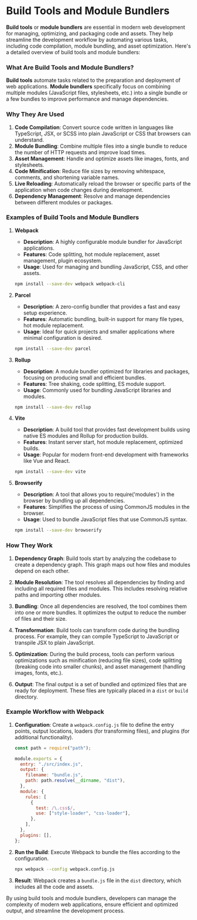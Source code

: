 # Build Tools and Module Bundlers

**Build tools** or **module bundlers** are essential in modern web development for managing, optimizing, and packaging code and assets. They help streamline the development workflow by automating various tasks, including code compilation, module bundling, and asset optimization. Here's a detailed overview of build tools and module bundlers:

### What Are Build Tools and Module Bundlers?

**Build tools** automate tasks related to the preparation and deployment of web applications. **Module bundlers** specifically focus on combining multiple modules (JavaScript files, stylesheets, etc.) into a single bundle or a few bundles to improve performance and manage dependencies.

### Why They Are Used

1. **Code Compilation**: Convert source code written in languages like TypeScript, JSX, or SCSS into plain JavaScript or CSS that browsers can understand.
2. **Module Bundling**: Combine multiple files into a single bundle to reduce the number of HTTP requests and improve load times.
3. **Asset Management**: Handle and optimize assets like images, fonts, and stylesheets.
4. **Code Minification**: Reduce file sizes by removing whitespace, comments, and shortening variable names.
5. **Live Reloading**: Automatically reload the browser or specific parts of the application when code changes during development.
6. **Dependency Management**: Resolve and manage dependencies between different modules or packages.

### Examples of Build Tools and Module Bundlers

1. **Webpack**

   - **Description**: A highly configurable module bundler for JavaScript applications.
   - **Features**: Code splitting, hot module replacement, asset management, plugin ecosystem.
   - **Usage**: Used for managing and bundling JavaScript, CSS, and other assets.

   ```bash
   npm install --save-dev webpack webpack-cli
   ```

2. **Parcel**

   - **Description**: A zero-config bundler that provides a fast and easy setup experience.
   - **Features**: Automatic bundling, built-in support for many file types, hot module replacement.
   - **Usage**: Ideal for quick projects and smaller applications where minimal configuration is desired.

   ```bash
   npm install --save-dev parcel
   ```

3. **Rollup**

   - **Description**: A module bundler optimized for libraries and packages, focusing on producing small and efficient bundles.
   - **Features**: Tree shaking, code splitting, ES module support.
   - **Usage**: Commonly used for bundling JavaScript libraries and modules.

   ```bash
   npm install --save-dev rollup
   ```

4. **Vite**

   - **Description**: A build tool that provides fast development builds using native ES modules and Rollup for production builds.
   - **Features**: Instant server start, hot module replacement, optimized builds.
   - **Usage**: Popular for modern front-end development with frameworks like Vue and React.

   ```bash
   npm install --save-dev vite
   ```

5. **Browserify**

   - **Description**: A tool that allows you to require('modules') in the browser by bundling up all dependencies.
   - **Features**: Simplifies the process of using CommonJS modules in the browser.
   - **Usage**: Used to bundle JavaScript files that use CommonJS syntax.

   ```bash
   npm install --save-dev browserify
   ```

### How They Work

1. **Dependency Graph**: Build tools start by analyzing the codebase to create a dependency graph. This graph maps out how files and modules depend on each other.

2. **Module Resolution**: The tool resolves all dependencies by finding and including all required files and modules. This includes resolving relative paths and importing other modules.

3. **Bundling**: Once all dependencies are resolved, the tool combines them into one or more bundles. It optimizes the output to reduce the number of files and their size.

4. **Transformation**: Build tools can transform code during the bundling process. For example, they can compile TypeScript to JavaScript or transpile JSX to plain JavaScript.

5. **Optimization**: During the build process, tools can perform various optimizations such as minification (reducing file sizes), code splitting (breaking code into smaller chunks), and asset management (handling images, fonts, etc.).

6. **Output**: The final output is a set of bundled and optimized files that are ready for deployment. These files are typically placed in a `dist` or `build` directory.

### Example Workflow with Webpack

1. **Configuration**: Create a `webpack.config.js` file to define the entry points, output locations, loaders (for transforming files), and plugins (for additional functionality).

   ```javascript
   const path = require("path");

   module.exports = {
     entry: "./src/index.js",
     output: {
       filename: "bundle.js",
       path: path.resolve(__dirname, "dist"),
     },
     module: {
       rules: [
         {
           test: /\.css$/,
           use: ["style-loader", "css-loader"],
         },
       ],
     },
     plugins: [],
   };
   ```

2. **Run the Build**: Execute Webpack to bundle the files according to the configuration.

   ```bash
   npx webpack --config webpack.config.js
   ```

3. **Result**: Webpack creates a `bundle.js` file in the `dist` directory, which includes all the code and assets.

By using build tools and module bundlers, developers can manage the complexity of modern web applications, ensure efficient and optimized output, and streamline the development process.
